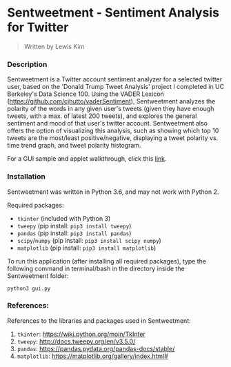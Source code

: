 # Sentweetment - Sentiment Analysis for Twitter
> Written by Lewis Kim

### Description

Sentweetment is a Twitter account sentiment analyzer for a selected twitter user, based on the 'Donald Trump Tweet Analysis' project I completed in UC Berkeley's Data Science 100. Using the VADER Lexicon (https://github.com/cjhutto/vaderSentiment), Sentweetment analyzes the polarity of the words in any given user's tweets (given they have enough tweets, with a max. of latest 200 tweets), and explores the general sentiment and mood of that user's twitter account. Sentweetment also offers the option of visualizing this analysis, such as showing which top 10 tweets are the most/least positive/negative, displaying a tweet polarity vs. time trend graph, and tweet polarity histogram.

For a GUI sample and applet walkthrough, click this [link](gui_sample/README.md).

### Installation

Sentweetment was written in Python 3.6, and may not work with Python 2.

Required packages:
- ``tkinter`` (included with Python 3)
- ``tweepy`` (pip install: ``pip3 install tweepy``)
- ``pandas`` (pip install: ``pip3 install pandas``)
- ``scipy``/``numpy`` (pip install: ``pip3 install scipy numpy``)
- ``matplotlib`` (pip install: ``pip3 install matplotlib``)

To run this application (after installing all required packages), type the following command in terminal/bash in the directory inside the Sentweetment folder:

```
python3 gui.py
```

### References:

References to the libraries and packages used in Sentweetment:

1) ``tkinter``: https://wiki.python.org/moin/TkInter
2) ``tweepy``: http://docs.tweepy.org/en/v3.5.0/
3) ``pandas``: https://pandas.pydata.org/pandas-docs/stable/
4) ``matplotlib``: https://matplotlib.org/gallery/index.html#